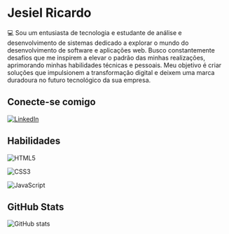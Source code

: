# Jesiel Ricardo
💻 Sou um entusiasta de tecnologia e estudante de análise e desenvolvimento de sistemas dedicado a explorar o mundo do desenvolvimento de software e aplicações web. Busco constantemente desafios que me inspirem a elevar o padrão das minhas realizações, aprimorando minhas habilidades técnicas e pessoais. Meu objetivo é criar soluções que impulsionem a transformação digital e deixem uma marca duradoura no futuro tecnológico da sua empresa.

## Conecte-se comigo
[![LinkedIn](https://img.shields.io/badge/LinkedIn-3A93F5?style=for-the-badge&logo=linkedin&logoColor)](https://www.linkedin.com/in/jesiel-filho/)


## Habilidades 
![HTML5](https://img.shields.io/badge/html5-%23E34F26.svg?style=for-the-badge&logo=html5&logoColor=white)

![CSS3](https://img.shields.io/badge/css3-%231572B6.svg?style=for-the-badge&logo=css3&logoColor=white)

![JavaScript](https://img.shields.io/badge/javascript-%23323330.svg?style=for-the-badge&logo=javascript&logoColor=%23F7DF1E)

## GitHub Stats
![GitHub stats](https://github-readme-stats.vercel.app/api?username=JesielRicardo&show_icons=true&theme=dark)
